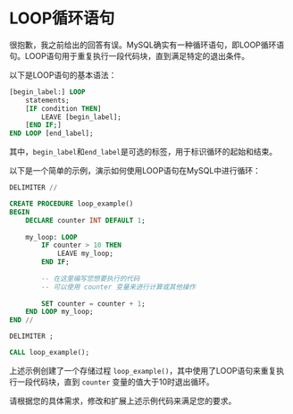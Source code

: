 # LOOP循环语句

很抱歉，我之前给出的回答有误。MySQL确实有一种循环语句，即LOOP循环语句。LOOP语句用于重复执行一段代码块，直到满足特定的退出条件。

以下是LOOP语句的基本语法：

```sql
[begin_label:] LOOP
    statements;
    [IF condition THEN]
        LEAVE [begin_label];
    [END IF;]
END LOOP [end_label];
```

其中，`begin_label`和`end_label`是可选的标签，用于标识循环的起始和结束。

以下是一个简单的示例，演示如何使用LOOP语句在MySQL中进行循环：

```sql
DELIMITER //

CREATE PROCEDURE loop_example()
BEGIN
    DECLARE counter INT DEFAULT 1;
    
    my_loop: LOOP
        IF counter > 10 THEN
            LEAVE my_loop;
        END IF;
        
        -- 在这里编写您想要执行的代码
        -- 可以使用 counter 变量来进行计算或其他操作
        
        SET counter = counter + 1;
    END LOOP my_loop;
END //

DELIMITER ;

CALL loop_example();
```

上述示例创建了一个存储过程 `loop_example()`，其中使用了LOOP语句来重复执行一段代码块，直到 `counter` 变量的值大于10时退出循环。

请根据您的具体需求，修改和扩展上述示例代码来满足您的要求。
